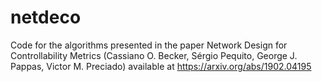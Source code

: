 # netdeco

Code for the algorithms presented in the paper 
Network Design for Controllability Metrics (Cassiano O. Becker, Sérgio Pequito, George J. Pappas, Victor M. Preciado) available at
https://arxiv.org/abs/1902.04195

